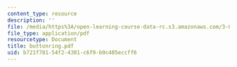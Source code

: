 ```yaml
---
content_type: resource
description: ''
file: /media/https%3A/open-learning-course-data-rc.s3.amazonaws.com/3-094-materials-in-human-experience-spring-2004/b721f78154f24301c6f9b9c405eccff6_buttonring.pdf
file_type: application/pdf
resourcetype: Document
title: buttonring.pdf
uid: b721f781-54f2-4301-c6f9-b9c405eccff6
---
```

